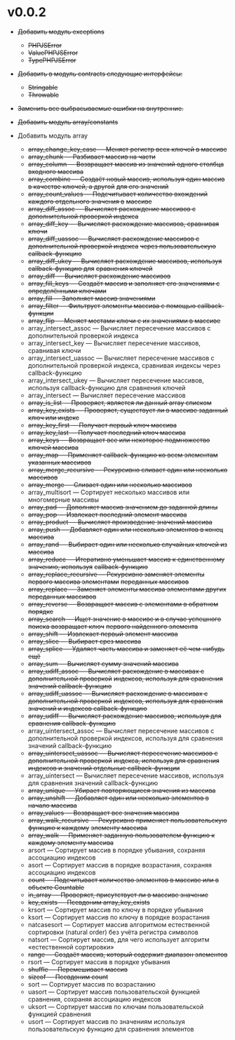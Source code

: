 # v0.0.2

-   ~~Добавить модуль exceptions~~

    -   ~~PHPJSError~~
    -   ~~ValuePHPJSError~~
    -   ~~TypePHPJSError~~

-   ~~Добавить в модуль contracts следующие интерфейсы:~~

    -   ~~Stringable~~
    -   ~~Throwable~~

-   ~~Заменить все выбрасываемые ошибки на внутренние.~~

-   ~~Добавить модуль array/constants~~

-   Добавить модуль array

    -   ~~array_change_key_case — Меняет регистр всех ключей в массиве~~
    -   ~~array_chunk — Разбивает массив на части~~
    -   ~~array_column — Возвращает массив из значений одного столбца входного массива~~
    -   ~~array_combine — Создаёт новый массив, используя один массив в качестве ключей, а другой~~
        ~~для его значений~~
    -   ~~array_count_values — Подсчитывает количество вхождений каждого отдельного значения в~~
        ~~массиве~~
    -   ~~array_diff_assoc — Вычисляет расхождение массивов с дополнительной проверкой индекса~~
    -   ~~array_diff_key — Вычисляет расхождение массивов, сравнивая ключи~~
    -   ~~array_diff_uassoc — Вычисляет расхождение массивов с дополнительной проверкой индекса~~
        ~~через пользовательскую callback-функцию~~
    -   ~~array_diff_ukey — Вычисляет расхождение массивов, используя callback-функцию для~~
        ~~сравнения ключей~~
    -   ~~array_diff — Вычисляет расхождение массивов~~
    -   ~~array_fill_keys — Создаёт массив и заполняет его значениями с определёнными ключами~~
    -   ~~array_fill — Заполняет массив значениями~~
    -   ~~array_filter — Фильтрует элементы массива с помощью callback-функции~~
    -   ~~array_flip — Меняет местами ключи с их значениями в массиве~~
    -   array_intersect_assoc — Вычисляет пересечение массивов с дополнительной проверкой индекса
    -   array_intersect_key — Вычисляет пересечение массивов, сравнивая ключи
    -   array_intersect_uassoc — Вычисляет пересечение массивов с дополнительной проверкой индекса,
        сравнивая индексы через callback-функцию
    -   array_intersect_ukey — Вычисляет пересечение массивов, используя callback-функцию для
        сравнения ключей
    -   array_intersect — Вычисляет пересечение массивов
    -   ~~array_is_list — Проверяет, является ли данный array списком~~
    -   ~~array_key_exists — Проверяет, существует ли в массиве заданный ключ или индекс~~
    -   ~~array_key_first — Получает первый ключ массива~~
    -   ~~array_key_last — Получает последний ключ массива~~
    -   ~~array_keys — Возвращает все или некоторое подмножество ключей массива~~
    -   ~~array_map — Применяет callback-функцию ко всем элементам указанных массивов~~
    -   ~~array_merge_recursive — Рекурсивно сливает один или несколько массивов~~
    -   ~~array_merge — Сливает один или несколько массивов~~
    -   array_multisort — Сортирует несколько массивов или многомерные массивы
    -   ~~array_pad — Дополняет массив значением до заданной длины~~
    -   ~~array_pop — Извлекает последний элемент массива~~
    -   ~~array_product — Вычисляет произведение значений массива~~
    -   ~~array_push — Добавляет один или несколько элементов в конец массива~~
    -   ~~array_rand — Выбирает один или несколько случайных ключей из массива~~
    -   ~~array_reduce — Итеративно уменьшает массив к единственному значению, используя~~
        ~~callback-функцию~~
    -   ~~array_replace_recursive — Рекурсивно заменяет элементы первого массива элементами~~
        ~~переданных массивов~~
    -   ~~array_replace — Заменяет элементы массива элементами других переданных массивов~~
    -   ~~array_reverse — Возвращает массив с элементами в обратном порядке~~
    -   ~~array_search — Ищет значение в массиве и в случае успешного поиска возвращает ключ~~
        ~~первого найденного элемента~~
    -   ~~array_shift — Извлекает первый элемент массива~~
    -   ~~array_slice — Выбирает срез массива~~
    -   ~~array_splice — Удаляет часть массива и заменяет её чем-нибудь ещё~~
    -   ~~array_sum — Вычисляет сумму значений массива~~
    -   ~~array_udiff_assoc — Вычисляет расхождение в массивах с дополнительной проверкой~~
        ~~индексов, используя для сравнения значений callback-функцию~~
    -   ~~array_udiff_uassoc — Вычисляет расхождение в массивах с дополнительной проверкой~~
        ~~индексов, используя для сравнения значений и индексов callback-функцию~~
    -   ~~array_udiff — Вычисляет расхождение массивов, используя для сравнения callback-функцию~~
    -   array_uintersect_assoc — Вычисляет пересечение массивов с дополнительной проверкой индексов,
        используя для сравнения значений callback-функцию
    -   ~~array_uintersect_uassoc — Вычисляет пересечение массивов с дополнительной проверкой~~
        ~~индекса, используя для сравнения индексов и значений отдельные callback-функции~~
    -   array_uintersect — Вычисляет пересечение массивов, используя для сравнения значений
        callback-функцию
    -   ~~array_unique — Убирает повторяющиеся значения из массива~~
    -   ~~array_unshift — Добавляет один или несколько элементов в начало массива~~
    -   ~~array_values — Возвращает все значения массива~~
    -   ~~array_walk_recursive — Рекурсивно применяет пользовательскую функцию к каждому~~
        ~~элементу массива~~
    -   ~~array_walk — Применяет заданную пользователем функцию к каждому элементу массива~~
    -   arsort — Сортирует массив в порядке убывания, сохраняя ассоциацию индексов
    -   asort — Сортирует массив в порядке возрастания, сохраняя ассоциацию индексов
    -   ~~count — Подсчитывает количество элементов в массиве или в объекте Countable~~
    -   ~~in_array — Проверяет, присутствует ли в массиве значение~~
    -   ~~key_exists — Псевдоним array_key_exists~~
    -   krsort — Сортирует массив по ключу в порядке убывания
    -   ksort — Сортирует массив по ключу в порядке возрастания
    -   natcasesort — Сортирует массив алгоритмом естественной сортировки (natural order) без учёта
        регистра символов
    -   natsort — Сортирует массив, для чего использует алгоритм «естественной сортировки»
    -   ~~range — Создаёт массив, который содержит диапазон элементов~~
    -   rsort — Сортирует массив в порядке убывания
    -   ~~shuffle — Перемешивает массив~~
    -   ~~sizeof — Псевдоним count~~
    -   sort — Сортирует массив по возрастанию
    -   uasort — Сортирует массив пользовательской функцией сравнения, сохраняя ассоциацию индексов
    -   uksort — Сортирует массив по ключам пользовательской функцией сравнения
    -   usort — Сортирует массив по значениям используя пользовательскую функцию для сравнения
        элементов
